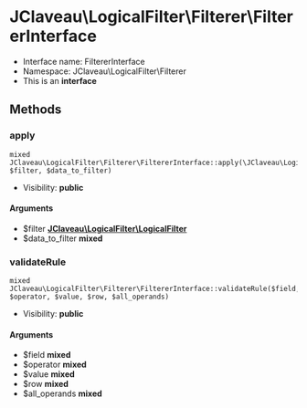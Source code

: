 JClaveau\LogicalFilter\Filterer\FiltererInterface
===============






* Interface name: FiltererInterface
* Namespace: JClaveau\LogicalFilter\Filterer
* This is an **interface**






Methods
-------


### apply

    mixed JClaveau\LogicalFilter\Filterer\FiltererInterface::apply(\JClaveau\LogicalFilter\LogicalFilter $filter, $data_to_filter)





* Visibility: **public**


#### Arguments
* $filter **[JClaveau\LogicalFilter\LogicalFilter](JClaveau-LogicalFilter-LogicalFilter.md)**
* $data_to_filter **mixed**



### validateRule

    mixed JClaveau\LogicalFilter\Filterer\FiltererInterface::validateRule($field, $operator, $value, $row, $all_operands)





* Visibility: **public**


#### Arguments
* $field **mixed**
* $operator **mixed**
* $value **mixed**
* $row **mixed**
* $all_operands **mixed**


